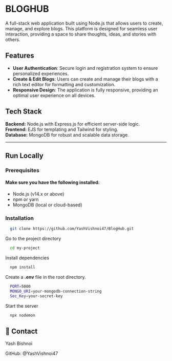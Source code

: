 # BLOGHUB

A full-stack web application built using Node.js that allows users to create, manage, and explore blogs. This platform is designed for seamless user interaction, providing a space to share thoughts, ideas, and stories with others.

## Features

- **User Authentication**: Secure login and registration system to ensure personalized experiences.
- **Create & Edit Blogs**: Users can create and manage their blogs with a rich text editor for formatting and customization.
- **Responsive Design**: The application is fully responsive, providing an optimal user experience on all devices.



## Tech Stack

**Backend:** Node.js with Express.js for efficient server-side logic.  
**Frontend:** EJS for templating and Tailwind for styling.  
**Database:** MongoDB for robust and scalable data storage.

---

## Run Locally

### Prerequisites

#### Make sure you have the following installed:

- Node.js (v14.x or above)
- npm or yarn
- MongoDB (local or cloud-based)
### Installation

```bash
  git clone https://github.com/YashVishnoi47/BlogHub.git
```

Go to the project directory

```bash
  cd my-project
```

Install dependencies

```bash
  npm install
```

Create a **.env** file in the root directory.

```bash
  PORT=5000
  MONGO_URI=your-mongodb-connection-string
  Sec_Key=your-secret-key
```
Start the server

```bash
  npx nodemon
```










## 🚀 Contact
Yash Bishnoi

GitHub: @YashVishnoi47

